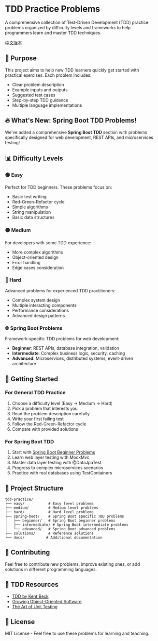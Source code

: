 # TDD Practice Problems

A comprehensive collection of Test-Driven Development (TDD) practice problems organized by difficulty levels and frameworks to help programmers learn and master TDD techniques.

[中文版本](README_zh.md)

## 🎯 Purpose

This project aims to help new TDD learners quickly get started with practical exercises. Each problem includes:
- Clear problem description
- Example inputs and outputs
- Suggested test cases
- Step-by-step TDD guidance
- Multiple language implementations

## 🔥 What's New: Spring Boot TDD Problems!

We've added a comprehensive **Spring Boot TDD** section with problems specifically designed for web development, REST APIs, and microservices testing!

## 📊 Difficulty Levels

### 🟢 Easy
Perfect for TDD beginners. These problems focus on:
- Basic test writing
- Red-Green-Refactor cycle
- Simple algorithms
- String manipulation
- Basic data structures

### 🟡 Medium
For developers with some TDD experience:
- More complex algorithms
- Object-oriented design
- Error handling
- Edge cases consideration

### 🔴 Hard
Advanced problems for experienced TDD practitioners:
- Complex system design
- Multiple interacting components
- Performance considerations
- Advanced design patterns

### 🌐 Spring Boot Problems
Framework-specific TDD problems for web development:
- **Beginner**: REST APIs, database integration, validation
- **Intermediate**: Complex business logic, security, caching
- **Advanced**: Microservices, distributed systems, event-driven architecture

## 🚀 Getting Started

### For General TDD Practice
1. Choose a difficulty level (Easy → Medium → Hard)
2. Pick a problem that interests you
3. Read the problem description carefully
4. Write your first failing test
5. Follow the Red-Green-Refactor cycle
6. Compare with provided solutions

### For Spring Boot TDD
1. Start with [Spring Boot Beginner Problems](spring-boot/beginner/)
2. Learn web layer testing with MockMvc
3. Master data layer testing with @DataJpaTest
4. Progress to complex microservices scenarios
5. Practice with real databases using TestContainers

## 📁 Project Structure

```
tdd-practice/
├── easy/           # Easy level problems
├── medium/         # Medium level problems
├── hard/           # Hard level problems
├── spring-boot/    # Spring Boot specific TDD problems
│   ├── beginner/   # Spring Boot beginner problems
│   ├── intermediate/ # Spring Boot intermediate problems
│   └── advanced/   # Spring Boot advanced problems
├── solutions/      # Reference solutions
└── docs/          # Additional documentation
```

## 🌟 Contributing

Feel free to contribute new problems, improve existing ones, or add solutions in different programming languages.

## 📖 TDD Resources

- [TDD by Kent Beck](https://www.amazon.com/Test-Driven-Development-Kent-Beck/dp/0321146530)
- [Growing Object-Oriented Software](https://www.amazon.com/Growing-Object-Oriented-Software-Guided-Tests/dp/0321503627)
- [The Art of Unit Testing](https://www.amazon.com/Art-Unit-Testing-examples/dp/1617290890)

## 📄 License

MIT License - Feel free to use these problems for learning and teaching.